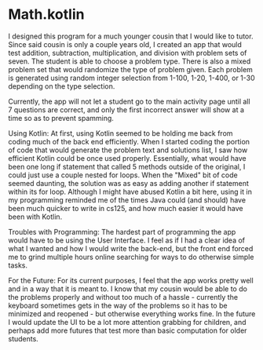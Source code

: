 # Math.kotlin


I designed this program for a much younger cousin that I would like to tutor. Since said cousin is only a couple years old, I created an app that would test addition, subtraction, multiplication, and division with problem sets of seven. The student is able to choose a problem type. There is also a mixed problem set that would randomize the type of problem given. Each problem is generated using random integer selection from 1-100, 1-20, 1-400, or 1-30 depending on the type selection.

Currently, the app will not let a student go to the main activity page until all 7 questions are correct, and only the first incorrect answer will show at a time so as to prevent spamming.


Using Kotlin:
At first, using Kotlin seemed to be holding me back from coding much of the back end efficiently. When I started coding the portion of code that would generate the problem text and solutions list, I saw how efficient Kotlin could be once used properly. Essentially, what would have been one long if statement that called 5 methods outside of the original, I could just use a couple nested for loops. When the "Mixed" bit of code seemed daunting, the solution was as easy as adding another if statement within its for loop. Although I might have abused Kotlin a bit here, using it in my programming reminded me of the times Java could (and should) have been much quicker to write in cs125, and how much easier it would have been with Kotlin.

Troubles with Programming:
The hardest part of programming the app would have to be using the User Interface. I feel as if I had a clear idea of what I wanted and how I would write the back-end, but the front end forced me to grind multiple hours online searching for ways to do otherwise simple tasks.

For the Future:
For its current purposes, I feel that the app works pretty well and in a way that it is meant to. I know that my cousin would be able to do the problems properly and without too much of a hassle - currently the keyboard sometimes gets in the way of the problems so it has to be minimized and reopened - but otherwise everything works fine. In the future I would update the UI to be a lot more attention grabbing for children, and perhaps add more futures that test more than basic computation for older students.

